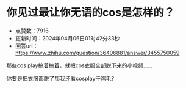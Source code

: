 # 你见过最让你无语的cos是怎样的？
- 点赞数：7916
- 更新时间：2024年04月06日01时42分33秒
- 回答url：https://www.zhihu.com/question/36406881/answer/3455750059
<body>
 <p data-pid="h6Luidpd">那些cos play搞着搞着，就把cos衣服全部脱下来的小视频……</p>
 <p data-pid="EQqF7vRq">你要是把衣服都脱了那我还看cosplay干鸡毛?</p>
</body>